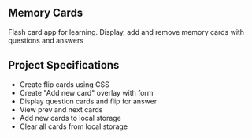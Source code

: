 ## Memory Cards

Flash card app for learning. Display, add and remove memory cards with questions and answers  

## Project Specifications

- Create flip cards using CSS  
- Create "Add new card" overlay with form  
- Display question cards and flip for answer  
- View prev and next cards  
- Add new cards to local storage  
- Clear all cards from local storage  
